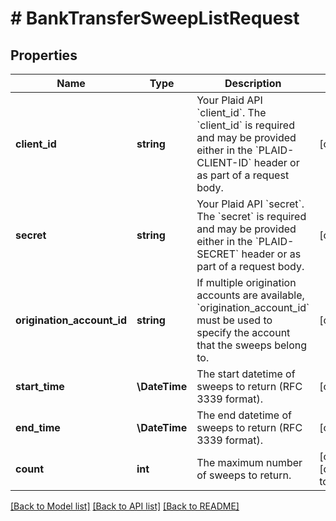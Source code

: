 # # BankTransferSweepListRequest

## Properties

Name | Type | Description | Notes
------------ | ------------- | ------------- | -------------
**client_id** | **string** | Your Plaid API &#x60;client_id&#x60;. The &#x60;client_id&#x60; is required and may be provided either in the &#x60;PLAID-CLIENT-ID&#x60; header or as part of a request body. | [optional]
**secret** | **string** | Your Plaid API &#x60;secret&#x60;. The &#x60;secret&#x60; is required and may be provided either in the &#x60;PLAID-SECRET&#x60; header or as part of a request body. | [optional]
**origination_account_id** | **string** | If multiple origination accounts are available, &#x60;origination_account_id&#x60; must be used to specify the account that the sweeps belong to. | [optional]
**start_time** | **\DateTime** | The start datetime of sweeps to return (RFC 3339 format). | [optional]
**end_time** | **\DateTime** | The end datetime of sweeps to return (RFC 3339 format). | [optional]
**count** | **int** | The maximum number of sweeps to return. | [optional] [default to 25]

[[Back to Model list]](../../README.md#models) [[Back to API list]](../../README.md#endpoints) [[Back to README]](../../README.md)
